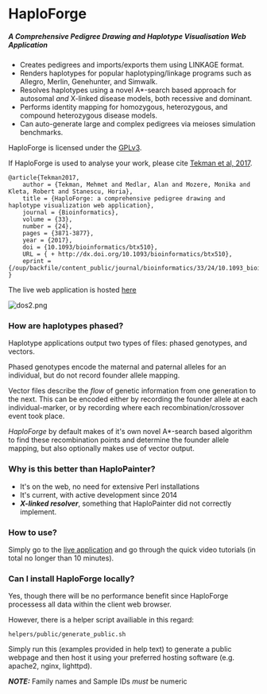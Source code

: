 # HaploForge #

##### A Comprehensive Pedigree Drawing and Haplotype Visualisation Web Application #####

 * Creates pedigrees and imports/exports them using LINKAGE format.
 * Renders haplotypes for popular haplotyping/linkage programs such as Allegro, Merlin, Genehunter, and Simwalk.
 * Resolves haplotypes using a novel A\*-search based approach for autosomal *and* X-linked disease models, both recessive and dominant. 
 * Performs identity mapping for homozygous, heterozygous, and compound heterozygous disease models.
 * Can auto-generate large and complex pedigrees via meioses simulation benchmarks.

HaploForge is licensed under the [GPLv3](https://www.gnu.org/licenses/gpl-3.0.en.html). 

If HaploForge is used to analyse your work, please cite [Tekman et al, 2017](https://doi.org/10.1093/bioinformatics/btx510).


    @article{Tekman2017,
        author = {Tekman, Mehmet and Medlar, Alan and Mozere, Monika and Kleta, Robert and Stanescu, Horia},
        title = {HaploForge: a comprehensive pedigree drawing and haplotype visualization web application},
        journal = {Bioinformatics},
        volume = {33},
        number = {24},
        pages = {3871-3877},
        year = {2017},
        doi = {10.1093/bioinformatics/btx510},
        URL = { + http://dx.doi.org/10.1093/bioinformatics/btx510},
        eprint = {/oup/backfile/content_public/journal/bioinformatics/33/24/10.1093_bioinformatics_btx510/1/btx510.pdf}
    }

The live web application is hosted [here](https://mtekman.github.io/haploforge/)

![dos2.png](https://user-images.githubusercontent.com/20641402/27394280-860f8124-56a3-11e7-87ba-205b82a31055.png)


### How are haplotypes phased? ###

Haplotype applications output two types of files: phased genotypes, and vectors.

Phased genotypes encode the maternal and paternal alleles for an individual, but do not record founder allele mapping.

Vector files describe the *flow* of genetic information from one generation to the next. This can be encoded either by recording the founder allele at each individual-marker, or by recording where each recombination/crossover event took place. 

*HaploForge* by default makes of it's own novel A\*-search based algorithm to find these recombination points and determine the founder allele mapping, but also optionally makes use of vector output.


### Why is this better than HaploPainter? ###

* It's on the web, no need for extensive Perl installations
* It's current, with active development since 2014
* ***X-linked resolver***, something that HaploPainter did not correctly implement.


### How to use? ###

Simply go to the [live application](https://mtekman.github.io/haploforge/) and go through the quick video tutorials (in total no longer than 10 minutes).

### Can I install HaploForge locally? ###

Yes, though there will be no performance benefit since HaploForge processess all data within the client web browser.

However, there is a helper script availiable in this regard:

    helpers/public/generate_public.sh

Simply run this (examples provided in help text) to generate a public webpage and then host it using your preferred hosting software (e.g. apache2, nginx, lighttpd).


***NOTE:*** Family names and Sample IDs *must* be numeric
